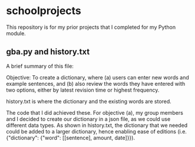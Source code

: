 # schoolprojects

This repository is for my prior projects that I completed for my Python module.

## gba.py and history.txt

A brief summary of this file:

Objective: To create a dictionary, where 
  (a) users can enter new words and example sentences, and 
  (b) also review the words they have entered with two options, either by latest revision time or highest frequency.
  
history.txt is where the dictionary and the existing words are stored.

The code that I did achieved these. For objective (a), my group members and I decided to create our dictionary in a json file, as we could use different data types. As shown in history.txt, the dictionary that we needed could be added to a larger dictionary, hence enabling ease of editions (i.e. {"dictionary": {"word": [[sentence], amount, date]}}).
